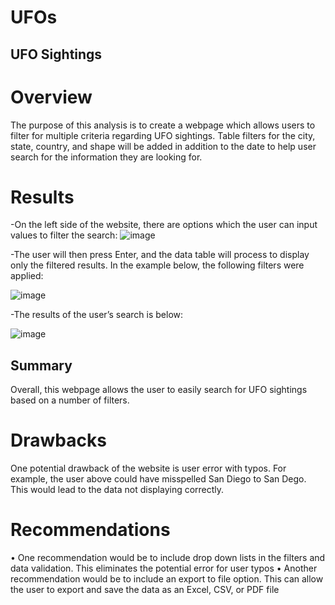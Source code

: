# UFOs
## UFO Sightings

# Overview
The purpose of this analysis is to create a webpage which allows users to filter for multiple criteria regarding UFO sightings.  Table filters for the city, state, country, and shape will be added in addition to the date to help user search for the information they are looking for.

# Results
-On the left side of the website, there are options which the user can input values to filter the search:
![image](https://user-images.githubusercontent.com/111592990/216919112-75821c90-9d3c-4268-99b5-c5ae445558b8.png)

-The user will then press Enter, and the data table will process to display only the filtered results.  In the example below, the following filters were applied:

![image](https://user-images.githubusercontent.com/111592990/216919488-3f303fb9-1d80-40cf-97fd-e76da89244fe.png)

-The results of the user’s search is below:

![image](https://user-images.githubusercontent.com/111592990/216919566-10010a18-0c90-413c-b4eb-ac8e0f4fca25.png)

## Summary
Overall, this webpage allows the user to easily search for UFO sightings based on a number of filters.

# Drawbacks
One potential drawback of the website is user error with typos.  For example, the user above could have misspelled San Diego to San Dego.  This would lead to the data not displaying correctly.
# Recommendations
•	One recommendation would be to include drop down lists in the filters and data validation.  This eliminates the potential error for user typos
•	Another recommendation would be to include an export to file option.  This can allow the user to export and save the data as an Excel, CSV, or PDF file

